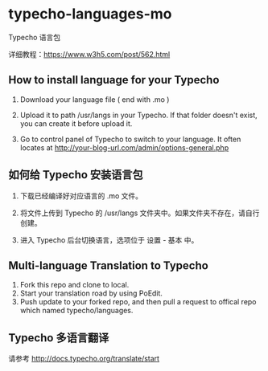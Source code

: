 # typecho-languages-mo

Typecho 语言包

详细教程：https://www.w3h5.com/post/562.html

## How to install language for your Typecho

1. Download your language file ( end with .mo ) 

2. Upload it to path /usr/langs in your Typecho. If that folder doesn't exist, you can create it before upload it.

3. Go to control panel of Typecho to switch to your language. It often locates at http://your-blog-url.com/admin/options-general.php

## 如何给 Typecho 安装语言包

1. 下载已经编译好对应语言的 .mo 文件。

2. 将文件上传到 Typecho 的 /usr/langs 文件夹中。如果文件夹不存在，请自行创建。

3. 进入 Typecho 后台切换语言，选项位于 设置 - 基本 中。

## Multi-language Translation to Typecho

1. Fork this repo and clone to local.
2. Start your translation road by using PoEdit.
3. Push update to your forked repo, and then pull a request to offical repo which named typecho/languages.
## Typecho 多语言翻译
请参考 http://docs.typecho.org/translate/start